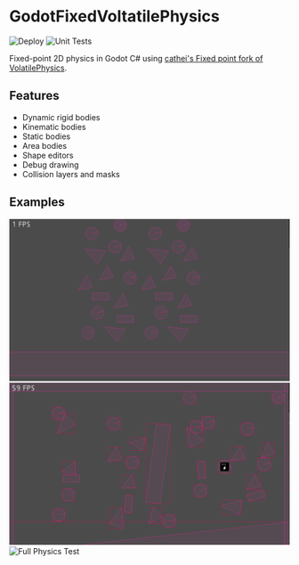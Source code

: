# GodotFixedVoltatilePhysics

![Deploy](https://github.com/Fractural/GodotFixedVolatilePhysics/actions/workflows/deploy.yml/badge.svg) ![Unit Tests](https://github.com/Fractural/GodotFixedVolatilePhysics/actions/workflows/tests.yml/badge.svg)

Fixed-point 2D physics in Godot C# using [cathei's Fixed point fork of VolatilePhysics](https://github.com/cathei/VolatilePhysics-FixedMath).

## Features
- Dynamic rigid bodies
- Kinematic bodies
- Static bodies
- Area bodies
- Shape editors
- Debug drawing
- Collision layers and masks

## Examples

![Physics Test](ReadmeAssets/PhysicsTest.gif)
![Kinematic Body](ReadmeAssets/KinematicBody.gif)
![Full Physics Test](ReadmeAssets/FullPhysicsTest.gif)